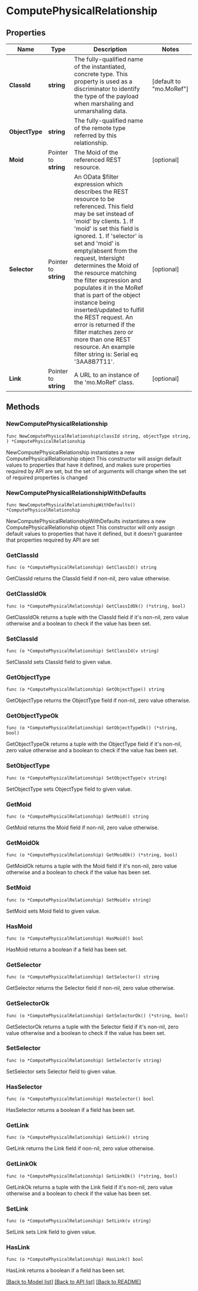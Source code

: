 # ComputePhysicalRelationship

## Properties

Name | Type | Description | Notes
------------ | ------------- | ------------- | -------------
**ClassId** | **string** | The fully-qualified name of the instantiated, concrete type. This property is used as a discriminator to identify the type of the payload when marshaling and unmarshaling data. | [default to "mo.MoRef"]
**ObjectType** | **string** | The fully-qualified name of the remote type referred by this relationship. | 
**Moid** | Pointer to **string** | The Moid of the referenced REST resource. | [optional] 
**Selector** | Pointer to **string** | An OData $filter expression which describes the REST resource to be referenced. This field may be set instead of &#39;moid&#39; by clients. 1. If &#39;moid&#39; is set this field is ignored. 1. If &#39;selector&#39; is set and &#39;moid&#39; is empty/absent from the request, Intersight determines the Moid of the resource matching the filter expression and populates it in the MoRef that is part of the object instance being inserted/updated to fulfill the REST request. An error is returned if the filter matches zero or more than one REST resource. An example filter string is: Serial eq &#39;3AA8B7T11&#39;. | [optional] 
**Link** | Pointer to **string** | A URL to an instance of the &#39;mo.MoRef&#39; class. | [optional] 

## Methods

### NewComputePhysicalRelationship

`func NewComputePhysicalRelationship(classId string, objectType string, ) *ComputePhysicalRelationship`

NewComputePhysicalRelationship instantiates a new ComputePhysicalRelationship object
This constructor will assign default values to properties that have it defined,
and makes sure properties required by API are set, but the set of arguments
will change when the set of required properties is changed

### NewComputePhysicalRelationshipWithDefaults

`func NewComputePhysicalRelationshipWithDefaults() *ComputePhysicalRelationship`

NewComputePhysicalRelationshipWithDefaults instantiates a new ComputePhysicalRelationship object
This constructor will only assign default values to properties that have it defined,
but it doesn't guarantee that properties required by API are set

### GetClassId

`func (o *ComputePhysicalRelationship) GetClassId() string`

GetClassId returns the ClassId field if non-nil, zero value otherwise.

### GetClassIdOk

`func (o *ComputePhysicalRelationship) GetClassIdOk() (*string, bool)`

GetClassIdOk returns a tuple with the ClassId field if it's non-nil, zero value otherwise
and a boolean to check if the value has been set.

### SetClassId

`func (o *ComputePhysicalRelationship) SetClassId(v string)`

SetClassId sets ClassId field to given value.


### GetObjectType

`func (o *ComputePhysicalRelationship) GetObjectType() string`

GetObjectType returns the ObjectType field if non-nil, zero value otherwise.

### GetObjectTypeOk

`func (o *ComputePhysicalRelationship) GetObjectTypeOk() (*string, bool)`

GetObjectTypeOk returns a tuple with the ObjectType field if it's non-nil, zero value otherwise
and a boolean to check if the value has been set.

### SetObjectType

`func (o *ComputePhysicalRelationship) SetObjectType(v string)`

SetObjectType sets ObjectType field to given value.


### GetMoid

`func (o *ComputePhysicalRelationship) GetMoid() string`

GetMoid returns the Moid field if non-nil, zero value otherwise.

### GetMoidOk

`func (o *ComputePhysicalRelationship) GetMoidOk() (*string, bool)`

GetMoidOk returns a tuple with the Moid field if it's non-nil, zero value otherwise
and a boolean to check if the value has been set.

### SetMoid

`func (o *ComputePhysicalRelationship) SetMoid(v string)`

SetMoid sets Moid field to given value.

### HasMoid

`func (o *ComputePhysicalRelationship) HasMoid() bool`

HasMoid returns a boolean if a field has been set.

### GetSelector

`func (o *ComputePhysicalRelationship) GetSelector() string`

GetSelector returns the Selector field if non-nil, zero value otherwise.

### GetSelectorOk

`func (o *ComputePhysicalRelationship) GetSelectorOk() (*string, bool)`

GetSelectorOk returns a tuple with the Selector field if it's non-nil, zero value otherwise
and a boolean to check if the value has been set.

### SetSelector

`func (o *ComputePhysicalRelationship) SetSelector(v string)`

SetSelector sets Selector field to given value.

### HasSelector

`func (o *ComputePhysicalRelationship) HasSelector() bool`

HasSelector returns a boolean if a field has been set.

### GetLink

`func (o *ComputePhysicalRelationship) GetLink() string`

GetLink returns the Link field if non-nil, zero value otherwise.

### GetLinkOk

`func (o *ComputePhysicalRelationship) GetLinkOk() (*string, bool)`

GetLinkOk returns a tuple with the Link field if it's non-nil, zero value otherwise
and a boolean to check if the value has been set.

### SetLink

`func (o *ComputePhysicalRelationship) SetLink(v string)`

SetLink sets Link field to given value.

### HasLink

`func (o *ComputePhysicalRelationship) HasLink() bool`

HasLink returns a boolean if a field has been set.


[[Back to Model list]](../README.md#documentation-for-models) [[Back to API list]](../README.md#documentation-for-api-endpoints) [[Back to README]](../README.md)


